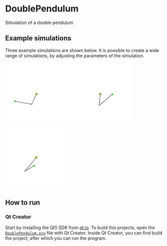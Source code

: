 # DoublePendulum
Simulation of a double pendulum

## Example simulations
Three example simulations are shown below. It is possible to create a wide range of simulations, by adjusting the parameters of the simulation.

<p float="left">
<img src="https://github.com/FrankMarsman/DoublePendulum/blob/main/images/simple.gif" width="200" height="200">
<img src="https://github.com/FrankMarsman/DoublePendulum/blob/main/images/simple2.gif" width="200" height="200">
<img src="https://github.com/FrankMarsman/DoublePendulum/blob/main/images/simple3.gif" width="200" height="200">
</p>


## How to run

### Qt Creator
Start by installing the Qt5 SDK from [qt.io](https://www.qt.io/download). 
To build this projects, open the [`DoublePendulum.pro`](code/DoublePendulum.pro) file with Qt Creator. Inside Qt Creator, you can first build the project, after which you can run the program.

